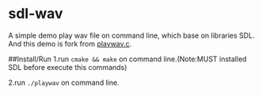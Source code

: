 # sdl-wav
  A simple demo play wav file on command line, which base on libraries SDL. And this demo is fork from [playwav.c](https://gist.github.com/armornick/3447121).

##Install/Run
1.run `cmake && make` on command line.(Note:MUST installed SDL before execute this commands)

2.run `./playwav` on command line.

